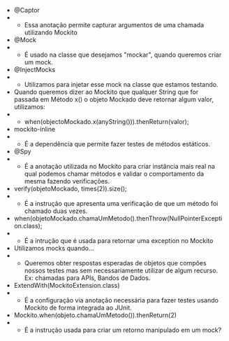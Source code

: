 - @Captor
- - Essa anotação permite capturar argumentos de uma chamada utilizando Mockito
- @Mock
- - É usado na classe que desejamos "mockar", quando queremos criar um mock.
- @InjectMocks
- - Utilizamos para injetar esse mock na classe que estamos testando.
- Quando queremos dizer ao Mockito que qualquer String que for passada em Método x() o objeto Mockado deve retornar 
  algum valor, utilizamos:
- - when(objectoMockado.x(anyString())).thenReturn(valor);
- mockito-inline
- - É a dependência que permite fazer testes de métodos estáticos.
- @Spy
- - É a anotação utilizada no Mockito para criar instância mais real na qual podemos chamar métodos e validar o 
    comportamento da mesma fazendo verificações.
- verify(objetoMockado, times(2)).size();
- - É a instrução que apresenta uma verificação de que um método foi chamado duas vezes.
- when(objetoMockado.chamaUmMetodo().thenThrow(NullPointerException.class);
- - É a intrução que é usada para retornar uma exception no Mockito
- Utilizamos mocks quando...
- - Queremos obter respostas esperadas de objetos que compôes nossos testes mas sem necessariamente utilizar de 
    algum recurso. Ex: chamadas para APIs, Bandos de Dados.
- ExtendWith(MockitoExtension.class)
- - É a configuração via anotação necessária para fazer testes usando Mockito de forma integrada ao JUnit.
- Mockito.when(objeto.chamaUmMetodo()).thenReturn(2)
- - É a instrução usada para criar um retorno manipulado em um mock?